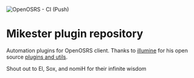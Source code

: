 ![OpenOSRS - CI (Push)](https://github.com/open-osrs/plugins/workflows/OpenOSRS%20-%20CI%20(Push)/badge.svg?branch=master)

# Mikester plugin repository

Automation plugins for OpenOSRS client. Thanks to [illumine](https://github.com/illumineawake/) for his open source [plugins and utils](https://github.com/illumineawake/illu-plugins/).

Shout out to El, Sox, and nomiH for their infinite wisdom
